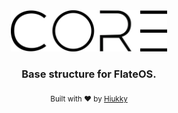 <div align="center">
  <img width="250" alt="core logo" src="brand.svg"/>
</div>

<h3 align="center"> Base structure for FlateOS. </h3>

<p align="center">
  <sub>Built with ❤︎ by <a href="https://hiukky.com">Hiukky</a>
  <br/>
</p>

<br>
